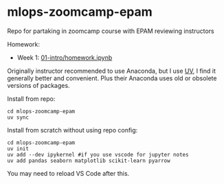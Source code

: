 # mlops-zoomcamp-epam
Repo for partaking in zoomcamp course with EPAM reviewing instructors

Homework:
- Week 1: [01-intro/homework.ipynb](01-intro/homework.ipynb)

Originally instructor recommended to use Anaconda, but I use [UV](https://github.com/astral-sh/uv), I find it generally better and convenient. Plus their Anaconda uses old or obsolete versions of packages.

Install from repo:
```shell
cd mlops-zoomcamp-epam
uv sync
```

Install from scratch without using repo config:
``` shell
cd mlops-zoomcamp-epam
uv init
uv add --dev ipykernel #if you use vscode for jupyter notes
uv add pandas seaborn matplotlib scikit-learn pyarrow
```

You may need to reload VS Code after this.